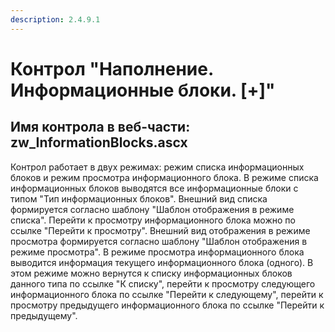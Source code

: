 ```yaml
---
description: 2.4.9.1
---
```


# Контрол "Наполнение. Информационные блоки. \[+\]"

## Имя контрола в веб-части: zw\_InformationBlocks.ascx

Контрол работает в двух режимах: режим списка информационных блоков и режим просмотра информационного блока. В режиме списка информационных блоков выводятся все информационные блоки с типом "Тип информационных блоков". Внешний вид списка формируется согласно шаблону "Шаблон отображения в режиме списка". Перейти к просмотру информационного блока можно по ссылке "Перейти к просмотру". Внешний вид отображения в режиме просмотра формируется согласно шаблону "Шаблон отображения в режиме просмотра". В режиме просмотра информационного блока выводится информация текущего информационного блока \(одного\). В этом режиме можно вернутся к списку информационных блоков данного типа по ссылке "К списку", перейти к просмотру следующего информационного блока по ссылке "Перейти к следующему", перейти к просмотру предыдущего информационного блока по ссылке "Перейти к предыдущему".

